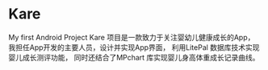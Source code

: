 # Kare
My first Android Project
Kare 项目是一款致力于关注婴幼儿健康成长的App，
我担任App开发的主要人员，设计并实现App界面，
利用LitePal 数据库技术实现婴儿成长测评功能，
同时还结合了MPchart 库实现婴儿身高体重成长记录曲线。
